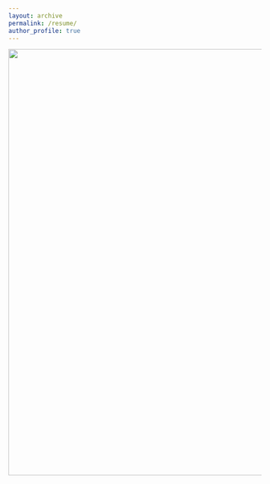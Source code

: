 ```yaml
---
layout: archive
permalink: /resume/
author_profile: true
---
```

<p class="aligncenter">
    <img  src="/images/Aishwarya_Budhkar-Resume-ML.jpg" width="600" height="850"/>
</p>

<style>
.aligncenter {
    text-align: center;
}